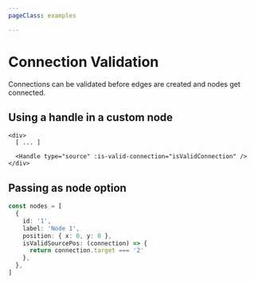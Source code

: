 ```yaml
---
pageClass: examples

---
```


# Connection Validation

Connections can be validated before edges are created and nodes get connected. 

## Using a handle in a custom node
```vue
<div>
  [ ... ]

  <Handle type="source" :is-valid-connection="isValidConnection" />
</div>
```

## Passing as node option
```ts
const nodes = [
  {
    id: '1',
    label: 'Node 1',
    position: { x: 0, y: 0 },
    isValidSourcePos: (connection) => {
      return connection.target === '2'
    },
  },
]
```

<div class="mt-6">
  <client-only>
    <Suspense>
      <Repl example="validation"></Repl>
    </Suspense>
  </client-only>
</div>
